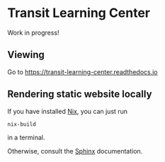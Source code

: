 # Transit Learning Center

Work in progress!

## Viewing

Go to https://transit-learning-center.readthedocs.io

## Rendering static website locally

If you have installed [Nix](https://nixos.org/), you can just run
```bash
nix-build
```
in a terminal.

Otherwise, consult the [Sphinx](https://www.sphinx-doc.org/) documentation.
